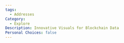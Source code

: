 ```yaml
---
tags:
  - Addresses
Category:
  - Explore
Description: Innovative Visuals for Blockchain Data
Personal Choices: false
---
```


